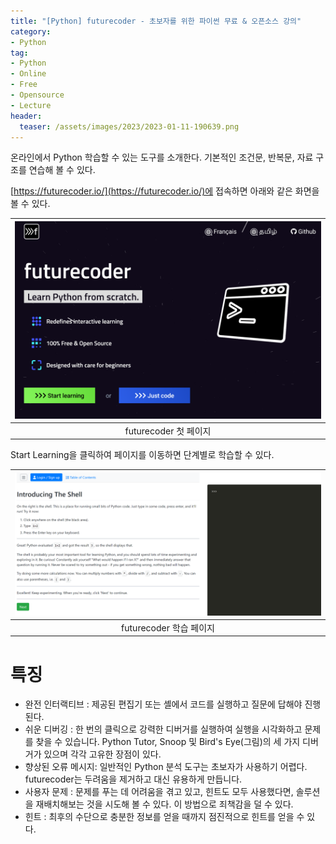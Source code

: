 ```yaml
---
title: "[Python] futurecoder - 초보자를 위한 파이썬 무료 & 오픈소스 강의"
category: 
- Python
tag:
- Python
- Online
- Free
- Opensource
- Lecture
header:
  teaser: /assets/images/2023/2023-01-11-190639.png
---
```


온라인에서 Python 학습할 수 있는 도구를 소개한다. 기본적인 조건문, 반복문, 자료 구조를 연습해 볼 수 있다.

[https://futurecoder.io/](https://futurecoder.io/)에 접속하면 아래와 같은 화면을 볼 수 있다.

|![futurecoder](/assets/images/2023/2023-01-11-190639.png)|
|:---:|
|futurecoder 첫 페이지|

Start Learning을 클릭하여 페이지를 이동하면 단계별로 학습할 수 있다.

|![futurecoder](/assets/images/2023/2023-01-11-185945.png)|
|:---:|
|futurecoder 학습 페이지|

# 특징

* 완전 인터랙티브 : 제공된 편집기 또는 셸에서 코드를 실행하고 질문에 답해야 진행된다.
* 쉬운 디버깅 : 한 번의 클릭으로 강력한 디버거를 실행하여 실행을 시각화하고 문제를 찾을 수 있습니다. Python Tutor, Snoop 및 Bird's Eye(그림)의 세 가지 디버거가 있으며 각각 고유한 장점이 있다.
* 향상된 오류 메시지: 일반적인 Python 분석 도구는 초보자가 사용하기 어렵다. futurecoder는 두려움을 제거하고 대신 유용하게 만듭니다.
* 사용자 문제 : 문제를 푸는 데 어려움을 겪고 있고, 힌트도 모두 사용했다면, 솔루션을 재배치해보는 것을 시도해 볼 수 있다. 이 방법으로 죄책감을 덜 수 있다.
* 힌트 : 최후의 수단으로 충분한 정보를 얻을 때까지 점진적으로 힌트를 얻을 수 있다.
